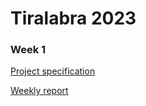 # Tiralabra 2023

### Week 1
[Project specification](https://github.com/thiom/tiralab/blob/main/docs/specification_doc.md)

[Weekly report](https://github.com/thiom/tiralab/blob/main/docs/weekly_report_1.md)
